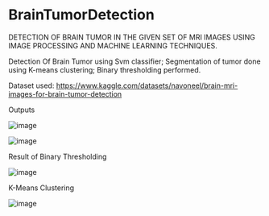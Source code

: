# BrainTumorDetection
DETECTION OF BRAIN TUMOR IN THE GIVEN SET OF MRI IMAGES USING IMAGE PROCESSING AND MACHINE LEARNING TECHNIQUES.

Detection Of Brain Tumor using Svm classifier;
Segmentation of tumor done using K-means clustering;
Binary thresholding performed.

Dataset used: https://www.kaggle.com/datasets/navoneel/brain-mri-images-for-brain-tumor-detection

Outputs

![image](https://user-images.githubusercontent.com/116747680/198095296-d3a5d9d3-42ab-4f6d-b2d8-681c2bb4a277.png)

![image](https://user-images.githubusercontent.com/116747680/198095431-22587de9-34b6-4861-a1e0-7b28c8083895.png)

Result of Binary Thresholding

![image](https://user-images.githubusercontent.com/116747680/198095528-170ab1af-8396-4a3c-b9d6-944e9fbed85e.png)


K-Means Clustering

![image](https://user-images.githubusercontent.com/116747680/198095629-4b16fcb9-3ce5-476b-be5c-85619613ccc8.png)


